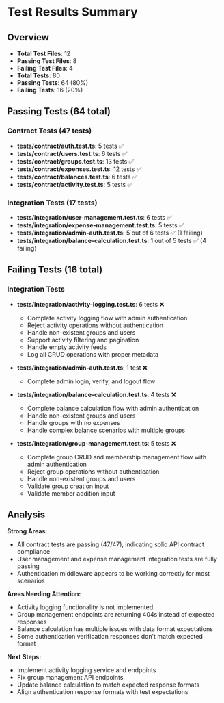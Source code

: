 # Test Results Summary

## Overview
- **Total Test Files**: 12
- **Passing Test Files**: 8
- **Failing Test Files**: 4
- **Total Tests**: 80
- **Passing Tests**: 64 (80%)
- **Failing Tests**: 16 (20%)

## Passing Tests (64 total)

### Contract Tests (47 tests)
- **tests/contract/auth.test.ts**: 5 tests ✅
- **tests/contract/users.test.ts**: 6 tests ✅
- **tests/contract/groups.test.ts**: 13 tests ✅
- **tests/contract/expenses.test.ts**: 12 tests ✅
- **tests/contract/balances.test.ts**: 6 tests ✅
- **tests/contract/activity.test.ts**: 5 tests ✅

### Integration Tests (17 tests)
- **tests/integration/user-management.test.ts**: 6 tests ✅
- **tests/integration/expense-management.test.ts**: 5 tests ✅
- **tests/integration/admin-auth.test.ts**: 5 out of 6 tests ✅ (1 failing)
- **tests/integration/balance-calculation.test.ts**: 1 out of 5 tests ✅ (4 failing)

## Failing Tests (16 total)

### Integration Tests
- **tests/integration/activity-logging.test.ts**: 6 tests ❌
  - Complete activity logging flow with admin authentication
  - Reject activity operations without authentication
  - Handle non-existent groups and users
  - Support activity filtering and pagination
  - Handle empty activity feeds
  - Log all CRUD operations with proper metadata

- **tests/integration/admin-auth.test.ts**: 1 test ❌
  - Complete admin login, verify, and logout flow

- **tests/integration/balance-calculation.test.ts**: 4 tests ❌
  - Complete balance calculation flow with admin authentication
  - Handle non-existent groups and users
  - Handle groups with no expenses
  - Handle complex balance scenarios with multiple groups

- **tests/integration/group-management.test.ts**: 5 tests ❌
  - Complete group CRUD and membership management flow with admin authentication
  - Reject group operations without authentication
  - Handle non-existent groups and users
  - Validate group creation input
  - Validate member addition input

## Analysis

**Strong Areas:**
- All contract tests are passing (47/47), indicating solid API contract compliance
- User management and expense management integration tests are fully passing
- Authentication middleware appears to be working correctly for most scenarios

**Areas Needing Attention:**
- Activity logging functionality is not implemented
- Group management endpoints are returning 404s instead of expected responses
- Balance calculation has multiple issues with data format expectations
- Some authentication verification responses don't match expected format

**Next Steps:**
- Implement activity logging service and endpoints
- Fix group management API endpoints
- Update balance calculation to match expected response formats
- Align authentication response formats with test expectations